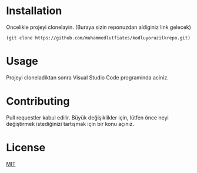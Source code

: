 # **Installation**
Oncelikle projeyi clonelayin. (Buraya sizin reponuzdan aldiginiz link gelecek)

```(git clone https://github.com/muhammedlutfiates/kodluyoruzilkrepo.git)```

# **Usage**
Projeyi cloneladiktan sonra Visual Studio Code programinda aciniz.

# **Contributing**
Pull requestler kabul edilir. Büyük değişiklikler için, lütfen önce neyi değiştirmek istediğinizi tartışmak için bir konu açınız.

# **License**
[MIT](https://choosealicense.com/licenses/mit/)



